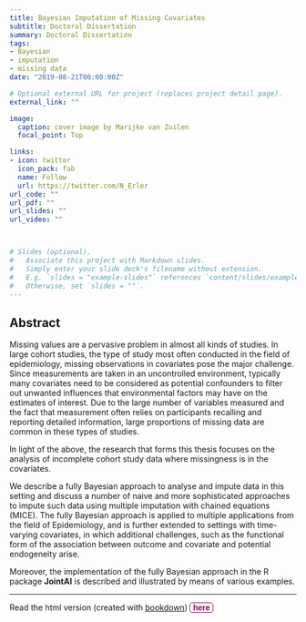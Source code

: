 ```yaml
---
title: Bayesian Imputation of Missing Covariates
subtitle: Doctoral Dissertation
summary: Doctoral Dissertation
tags:
- Bayesian
- imputation
- missing data
date: "2019-08-21T00:00:00Z"

# Optional external URL for project (replaces project detail page).
external_link: ""

image:
  caption: cover image by Marijke van Zuilen
  focal_point: Top

links:
- icon: twitter
  icon_pack: fab
  name: Follow
  url: https://twitter.com/N_Erler
url_code: ""
url_pdf: ""
url_slides: ""
url_video: ""



# Slides (optional).
#   Associate this project with Markdown slides.
#   Simply enter your slide deck's filename without extension.
#   E.g. `slides = "example-slides"` references `content/slides/example-slides.md`.
#   Otherwise, set `slides = ""`.
---
```


## Abstract
Missing values are a pervasive problem in almost all kinds of studies. 
In large cohort studies, the type of study most often conducted in the field of
epidemiology, missing observations in covariates pose the major challenge. 
Since measurements are taken in an uncontrolled environment, typically many 
covariates need to be considered as potential confounders to filter out unwanted
influences that environmental factors may have on the estimates of interest. 
Due to the large number of variables measured and the fact that measurement often
relies on participants recalling and reporting detailed information, large
proportions of missing data are common in these types of studies.

In light of the above, the research that forms this thesis focuses on the 
analysis of incomplete cohort study data where missingness is in the covariates.

We describe a fully Bayesian approach to analyse and impute data in this setting
and discuss a number of naive and more sophisticated approaches to impute such 
data using multiple imputation with chained equations (MICE). The fully Bayesian
approach is applied to multiple applications from the field of Epidemiology, 
and is further extended to settings with time-varying covariates, in which
additional challenges, such as the functional form of the association between
outcome and covariate and potential endogeneity arise.

Moreover, the implementation of the fully Bayesian approach in the R package 
**JointAI** is described and illustrated by means of various examples.

<hr>

<style>
input.MyButton {
padding: 0px 5px; 
cursor: pointer; 
font-weight: bold;
background: #fff; 
color: #80005e;
border-radius: 5px; 
border: 1px solid #80005e; 
font-size: 100%;
}

input.MyButton:hover {
color: #fff;
background: #80005e;
border: 1px solid #80005e;
}
</style>

Read the html version (created with [bookdown](https://bookdown.org))
<input class="MyButton" type="button" value="here" onclick="window.open('/dissertation/_book')"/>
